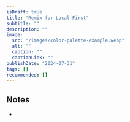 ```yaml
---
isDraft: true
title: "Remix for Local First"
subtitle: ""
description: ""
image:
  src: "/images/color-palette-example.webp"
  alt: ""
  caption: ""
  captionLink: ""
publishDate: "2024-07-31"
tags: []
recommended: []
---
```


## Notes

- 

